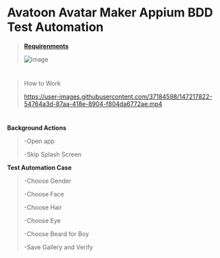 # Avatoon Avatar Maker Appium BDD Test Automation

>[**Requirenments**](https://github.com/muhammetfurkandemiral/AppiumBDD/blob/master/pom.xml)
>
>![image](https://user-images.githubusercontent.com/37184598/147217918-eeca053c-b72f-4b16-8dd3-70fe56c43e27.png)
#
>How to Work
>
>https://user-images.githubusercontent.com/37184598/147217822-54764a3d-87aa-418e-8904-f804da6772ae.mp4
#

**Background Actions**
>-Open app
>
>-Skip Splash Screen

**Test Automation Case**
>-Choose Gender
>
>-Choose Face
>
>-Choose Hair
>
>-Choose Eye
>
>-Choose Beard for Boy
>
>-Save Gallery and Verify

